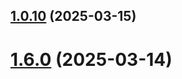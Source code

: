 ## [1.0.10](https://github.com/yamadharma/course-directory-student-template/compare/v1.6.0...v1.0.10) (2025-03-15)



# [1.6.0](https://github.com/yamadharma/course-directory-student-template/compare/v1.0.0...v1.6.0) (2025-03-14)



